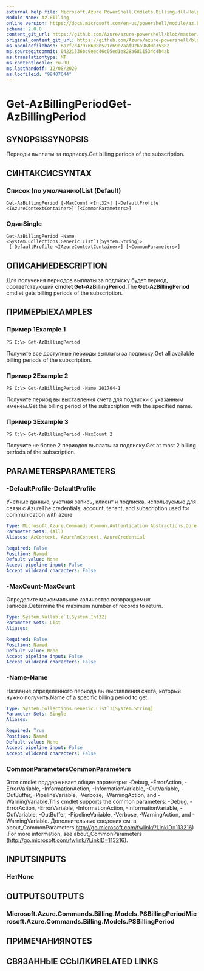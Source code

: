 ```yaml
---
external help file: Microsoft.Azure.PowerShell.Cmdlets.Billing.dll-Help.xml
Module Name: Az.Billing
online version: https://docs.microsoft.com/en-us/powershell/module/az.billing/get-azbillingperiod
schema: 2.0.0
content_git_url: https://github.com/Azure/azure-powershell/blob/master/src/Billing/Billing/help/Get-AzBillingPeriod.md
original_content_git_url: https://github.com/Azure/azure-powershell/blob/master/src/Billing/Billing/help/Get-AzBillingPeriod.md
ms.openlocfilehash: 6a7f7d47976608b521e69e7aaf926a9600b35382
ms.sourcegitcommit: 04221336bc9eed46c05ed1e828a6811534d4b4ab
ms.translationtype: MT
ms.contentlocale: ru-RU
ms.lasthandoff: 12/08/2020
ms.locfileid: "98407044"
---
```

# <span data-ttu-id="cef07-101">Get-AzBillingPeriod</span><span class="sxs-lookup"><span data-stu-id="cef07-101">Get-AzBillingPeriod</span></span>

## <span data-ttu-id="cef07-102">SYNOPSIS</span><span class="sxs-lookup"><span data-stu-id="cef07-102">SYNOPSIS</span></span>
<span data-ttu-id="cef07-103">Периоды выплаты за подписку.</span><span class="sxs-lookup"><span data-stu-id="cef07-103">Get billing periods of the subscription.</span></span>

## <span data-ttu-id="cef07-104">СИНТАКСИС</span><span class="sxs-lookup"><span data-stu-id="cef07-104">SYNTAX</span></span>

### <span data-ttu-id="cef07-105">Список (по умолчанию)</span><span class="sxs-lookup"><span data-stu-id="cef07-105">List (Default)</span></span>
```
Get-AzBillingPeriod [-MaxCount <Int32>] [-DefaultProfile <IAzureContextContainer>] [<CommonParameters>]
```

### <span data-ttu-id="cef07-106">Один</span><span class="sxs-lookup"><span data-stu-id="cef07-106">Single</span></span>
```
Get-AzBillingPeriod -Name <System.Collections.Generic.List`1[System.String]>
 [-DefaultProfile <IAzureContextContainer>] [<CommonParameters>]
```

## <span data-ttu-id="cef07-107">ОПИСАНИЕ</span><span class="sxs-lookup"><span data-stu-id="cef07-107">DESCRIPTION</span></span>
<span data-ttu-id="cef07-108">Для получения периодов выплаты за подписку будет период, соответствующий **cmdlet Get-AzBillingPeriod.**</span><span class="sxs-lookup"><span data-stu-id="cef07-108">The **Get-AzBillingPeriod** cmdlet gets billing periods of the subscription.</span></span>

## <span data-ttu-id="cef07-109">ПРИМЕРЫ</span><span class="sxs-lookup"><span data-stu-id="cef07-109">EXAMPLES</span></span>

### <span data-ttu-id="cef07-110">Пример 1</span><span class="sxs-lookup"><span data-stu-id="cef07-110">Example 1</span></span>
```
PS C:\> Get-AzBillingPeriod
```

<span data-ttu-id="cef07-111">Получите все доступные периоды выплаты за подписку.</span><span class="sxs-lookup"><span data-stu-id="cef07-111">Get all available billing periods of the subscription.</span></span>

### <span data-ttu-id="cef07-112">Пример 2</span><span class="sxs-lookup"><span data-stu-id="cef07-112">Example 2</span></span>
```
PS C:\> Get-AzBillingPeriod -Name 201704-1
```

<span data-ttu-id="cef07-113">Получите период вы выставления счета для подписки с указанным именем.</span><span class="sxs-lookup"><span data-stu-id="cef07-113">Get the billing period of the subscription with the specified name.</span></span>

### <span data-ttu-id="cef07-114">Пример 3</span><span class="sxs-lookup"><span data-stu-id="cef07-114">Example 3</span></span>
```
PS C:\> Get-AzBillingPeriod -MaxCount 2
```

<span data-ttu-id="cef07-115">Получите не более 2 периодов выплаты за подписку.</span><span class="sxs-lookup"><span data-stu-id="cef07-115">Get at most 2 billing periods of the subscription.</span></span>

## <span data-ttu-id="cef07-116">PARAMETERS</span><span class="sxs-lookup"><span data-stu-id="cef07-116">PARAMETERS</span></span>

### <span data-ttu-id="cef07-117">-DefaultProfile</span><span class="sxs-lookup"><span data-stu-id="cef07-117">-DefaultProfile</span></span>
<span data-ttu-id="cef07-118">Учетные данные, учетная запись, клиент и подписка, используемые для связи с Azure</span><span class="sxs-lookup"><span data-stu-id="cef07-118">The credentials, account, tenant, and subscription used for communication with azure</span></span>

```yaml
Type: Microsoft.Azure.Commands.Common.Authentication.Abstractions.Core.IAzureContextContainer
Parameter Sets: (All)
Aliases: AzContext, AzureRmContext, AzureCredential

Required: False
Position: Named
Default value: None
Accept pipeline input: False
Accept wildcard characters: False
```

### <span data-ttu-id="cef07-119">-MaxCount</span><span class="sxs-lookup"><span data-stu-id="cef07-119">-MaxCount</span></span>
<span data-ttu-id="cef07-120">Определите максимальное количество возвращаемых записей.</span><span class="sxs-lookup"><span data-stu-id="cef07-120">Determine the maximum number of records to return.</span></span>

```yaml
Type: System.Nullable`1[System.Int32]
Parameter Sets: List
Aliases:

Required: False
Position: Named
Default value: None
Accept pipeline input: False
Accept wildcard characters: False
```

### <span data-ttu-id="cef07-121">-Name</span><span class="sxs-lookup"><span data-stu-id="cef07-121">-Name</span></span>
<span data-ttu-id="cef07-122">Название определенного периода вы выставления счета, который нужно получить.</span><span class="sxs-lookup"><span data-stu-id="cef07-122">Name of a specific billing period to get.</span></span>

```yaml
Type: System.Collections.Generic.List`1[System.String]
Parameter Sets: Single
Aliases:

Required: True
Position: Named
Default value: None
Accept pipeline input: False
Accept wildcard characters: False
```

### <span data-ttu-id="cef07-123">CommonParameters</span><span class="sxs-lookup"><span data-stu-id="cef07-123">CommonParameters</span></span>
<span data-ttu-id="cef07-124">Этот cmdlet поддерживает общие параметры: -Debug, -ErrorAction, -ErrorVariable, -InformationAction, -InformationVariable, -OutVariable, -OutBuffer, -PipelineVariable, -Verbose, -WarningAction, and -WarningVariable.</span><span class="sxs-lookup"><span data-stu-id="cef07-124">This cmdlet supports the common parameters: -Debug, -ErrorAction, -ErrorVariable, -InformationAction, -InformationVariable, -OutVariable, -OutBuffer, -PipelineVariable, -Verbose, -WarningAction, and -WarningVariable.</span></span> <span data-ttu-id="cef07-125">Дополнительные сведения см. в about_CommonParameters http://go.microsoft.com/fwlink/?LinkID=113216) .</span><span class="sxs-lookup"><span data-stu-id="cef07-125">For more information, see about_CommonParameters (http://go.microsoft.com/fwlink/?LinkID=113216).</span></span>

## <span data-ttu-id="cef07-126">INPUTS</span><span class="sxs-lookup"><span data-stu-id="cef07-126">INPUTS</span></span>

### <span data-ttu-id="cef07-127">Нет</span><span class="sxs-lookup"><span data-stu-id="cef07-127">None</span></span>

## <span data-ttu-id="cef07-128">OUTPUTS</span><span class="sxs-lookup"><span data-stu-id="cef07-128">OUTPUTS</span></span>

### <span data-ttu-id="cef07-129">Microsoft.Azure.Commands.Billing.Models.PSBillingPeriod</span><span class="sxs-lookup"><span data-stu-id="cef07-129">Microsoft.Azure.Commands.Billing.Models.PSBillingPeriod</span></span>

## <span data-ttu-id="cef07-130">ПРИМЕЧАНИЯ</span><span class="sxs-lookup"><span data-stu-id="cef07-130">NOTES</span></span>

## <span data-ttu-id="cef07-131">СВЯЗАННЫЕ ССЫЛКИ</span><span class="sxs-lookup"><span data-stu-id="cef07-131">RELATED LINKS</span></span>
